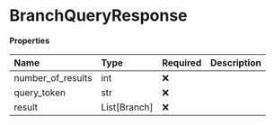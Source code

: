 # BranchQueryResponse

**Properties**

| Name              | Type         | Required | Description |
| :---------------- | :----------- | :------- | :---------- |
| number_of_results | int          | ❌       |             |
| query_token       | str          | ❌       |             |
| result            | List[Branch] | ❌       |             |

